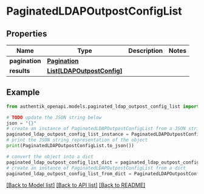# PaginatedLDAPOutpostConfigList


## Properties

Name | Type | Description | Notes
------------ | ------------- | ------------- | -------------
**pagination** | [**Pagination**](Pagination.md) |  | 
**results** | [**List[LDAPOutpostConfig]**](LDAPOutpostConfig.md) |  | 

## Example

```python
from authentik_openapi.models.paginated_ldap_outpost_config_list import PaginatedLDAPOutpostConfigList

# TODO update the JSON string below
json = "{}"
# create an instance of PaginatedLDAPOutpostConfigList from a JSON string
paginated_ldap_outpost_config_list_instance = PaginatedLDAPOutpostConfigList.from_json(json)
# print the JSON string representation of the object
print(PaginatedLDAPOutpostConfigList.to_json())

# convert the object into a dict
paginated_ldap_outpost_config_list_dict = paginated_ldap_outpost_config_list_instance.to_dict()
# create an instance of PaginatedLDAPOutpostConfigList from a dict
paginated_ldap_outpost_config_list_from_dict = PaginatedLDAPOutpostConfigList.from_dict(paginated_ldap_outpost_config_list_dict)
```
[[Back to Model list]](../README.md#documentation-for-models) [[Back to API list]](../README.md#documentation-for-api-endpoints) [[Back to README]](../README.md)



